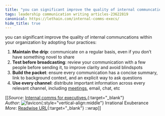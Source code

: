 ```yaml
---
title: "you can significant improve the quality of internal communcations within ..."
tags: leadership communication writing articles-23622819
canonical: https://lethain.com/internal-comms-execs/
hide_title: true
---
```


you can significant improve the quality of internal communcations within your organization by adopting four practices:

1.  **Maintain the drip**: communicate on a regular basis, even if you don’t have something novel to share
2.  **Test before broadcasting**: review your communication with a few people before sending it, to improve clarity and avoid blindspots
3.  **Build the packet**: ensure every communication has a concise summary, link to background context, and an explicit way to ask questions
4.  **Use every channel**: distribute important information across every relevant channel, including [meetings](https://lethain.com/eng-org-meetings/), email, chat, etc


[[_Source_: [Internal comms for executives.](https://lethain.com/internal-comms-execs/){:target="_blank"}<br>
_Author_: ![favicon](https://s2.googleusercontent.com/s2/favicons?domain=lethain.com){:style="vertical-align:middle"} Irrational Exuberance<br>
_More_: [Readwise URL](https://readwise.io/open/462585354){:target="_blank"}
::wrap]]